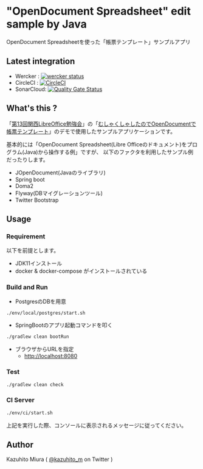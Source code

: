 "OpenDocument Spreadsheet" edit sample by Java
==============================================

OpenDocument Spreadsheetを使った「帳票テンプレート」サンプルアプリ

## Latest integration

+ Wercker : [![wercker status](https://app.wercker.com/status/220acd08eb808b9ba686d1130ae5d1bd/s/ "wercker status")](https://app.wercker.com/project/byKey/220acd08eb808b9ba686d1130ae5d1bd)
+ CircleCI : [![CircleCI](https://circleci.com/gh/kazuhito-m/java-odf-edit-sample.svg?style=svg)](https://circleci.com/gh/kazuhito-m/java-odf-edit-sample)
+ SonarCloud: [![Quality Gate Status](https://sonarcloud.io/api/project_badges/measure?project=java-odf-edit-sample&metric=alert_status)](https://sonarcloud.io/dashboard?id=java-odf-edit-sample)

## What's this ?

「[第13回関西LibreOffice勉強会](http://connpass.com/event/40278/)」の「[むしゃくしゃしたのでOpenDocumentで帳票テンプレート](http://www.slideshare.net/miurakazuhito/opendocument-13libreoffice-libokansai)」のデモで使用したサンプルアプリケーションです。

基本的には「OpenDocument Spreadsheet(Libre Officeのドキュメント)をプログラム(Java)から操作する例」ですが、
以下のファクタを利用したサンプル例だったりします。

- JOpenDocument(Javaのライブラリ)
- Spring boot
- Doma2
- Flyway(DBマイグレーションツール)
- Twitter Bootstrap

## Usage

### Requirement

以下を前提とします。

- JDK11インストール
- docker & docker-compose がインストールされている

### Build and Run

- PostgresのDBを用意
```bash
./env/local/postgres/start.sh
```
- SpringBootのアプリ起動コマンドを叩く
```bash
./gradlew clean bootRun
```
- ブラウザからURLを指定
    + [http://localhost:8080](http://localhost:8080)

### Test

```bash
./gradlew clean check
```

### CI Server

```bash
./env/ci/start.sh
```

上記を実行した際、コンソールに表示されるメッセージに従ってください。


## Author

Kazuhito Miura ( [@kazuhito_m](https://twitter.com/kazuhito_m) on Twitter )
